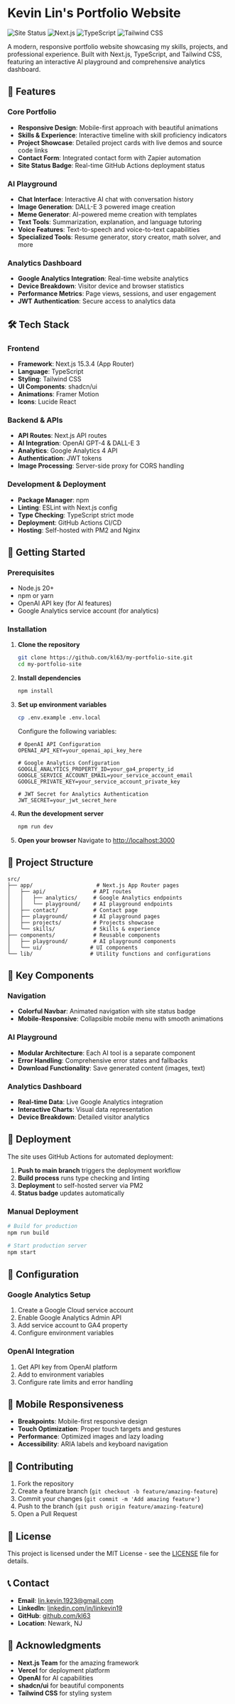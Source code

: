 # Kevin Lin's Portfolio Website

![Site Status](https://img.shields.io/badge/Site%20Status-Online-brightgreen?style=flat&logo=github)
![Next.js](https://img.shields.io/badge/Next.js-15.3.4-black?style=flat&logo=next.js)
![TypeScript](https://img.shields.io/badge/TypeScript-5.0-blue?style=flat&logo=typescript)
![Tailwind CSS](https://img.shields.io/badge/Tailwind%20CSS-3.0-38B2AC?style=flat&logo=tailwind-css)

A modern, responsive portfolio website showcasing my skills, projects, and professional experience. Built with Next.js, TypeScript, and Tailwind CSS, featuring an interactive AI playground and comprehensive analytics dashboard.

## 🚀 Features

### Core Portfolio
- **Responsive Design**: Mobile-first approach with beautiful animations
- **Skills & Experience**: Interactive timeline with skill proficiency indicators
- **Project Showcase**: Detailed project cards with live demos and source code links
- **Contact Form**: Integrated contact form with Zapier automation
- **Site Status Badge**: Real-time GitHub Actions deployment status

### AI Playground
- **Chat Interface**: Interactive AI chat with conversation history
- **Image Generation**: DALL-E 3 powered image creation
- **Meme Generator**: AI-powered meme creation with templates
- **Text Tools**: Summarization, explanation, and language tutoring
- **Voice Features**: Text-to-speech and voice-to-text capabilities
- **Specialized Tools**: Resume generator, story creator, math solver, and more

### Analytics Dashboard
- **Google Analytics Integration**: Real-time website analytics
- **Device Breakdown**: Visitor device and browser statistics
- **Performance Metrics**: Page views, sessions, and user engagement
- **JWT Authentication**: Secure access to analytics data

## 🛠️ Tech Stack

### Frontend
- **Framework**: Next.js 15.3.4 (App Router)
- **Language**: TypeScript
- **Styling**: Tailwind CSS
- **UI Components**: shadcn/ui
- **Animations**: Framer Motion
- **Icons**: Lucide React

### Backend & APIs
- **API Routes**: Next.js API routes
- **AI Integration**: OpenAI GPT-4 & DALL-E 3
- **Analytics**: Google Analytics 4 API
- **Authentication**: JWT tokens
- **Image Processing**: Server-side proxy for CORS handling

### Development & Deployment
- **Package Manager**: npm
- **Linting**: ESLint with Next.js config
- **Type Checking**: TypeScript strict mode
- **Deployment**: GitHub Actions CI/CD
- **Hosting**: Self-hosted with PM2 and Nginx

## 🚀 Getting Started

### Prerequisites
- Node.js 20+ 
- npm or yarn
- OpenAI API key (for AI features)
- Google Analytics service account (for analytics)

### Installation

1. **Clone the repository**
   ```bash
   git clone https://github.com/kl63/my-portfolio-site.git
   cd my-portfolio-site
   ```

2. **Install dependencies**
   ```bash
   npm install
   ```

3. **Set up environment variables**
   ```bash
   cp .env.example .env.local
   ```
   
   Configure the following variables:
   ```env
   # OpenAI API Configuration
   OPENAI_API_KEY=your_openai_api_key_here
   
   # Google Analytics Configuration
   GOOGLE_ANALYTICS_PROPERTY_ID=your_ga4_property_id
   GOOGLE_SERVICE_ACCOUNT_EMAIL=your_service_account_email
   GOOGLE_PRIVATE_KEY=your_service_account_private_key
   
   # JWT Secret for Analytics Authentication
   JWT_SECRET=your_jwt_secret_here
   ```

4. **Run the development server**
   ```bash
   npm run dev
   ```

5. **Open your browser**
   Navigate to [http://localhost:3000](http://localhost:3000)

## 📁 Project Structure

```
src/
├── app/                    # Next.js App Router pages
│   ├── api/               # API routes
│   │   ├── analytics/     # Google Analytics endpoints
│   │   └── playground/    # AI playground endpoints
│   ├── contact/           # Contact page
│   ├── playground/        # AI playground pages
│   ├── projects/          # Projects showcase
│   └── skills/            # Skills & experience
├── components/            # Reusable components
│   ├── playground/        # AI playground components
│   └── ui/               # UI components
└── lib/                  # Utility functions and configurations
```

## 🎨 Key Components

### Navigation
- **Colorful Navbar**: Animated navigation with site status badge
- **Mobile-Responsive**: Collapsible mobile menu with smooth animations

### AI Playground
- **Modular Architecture**: Each AI tool is a separate component
- **Error Handling**: Comprehensive error states and fallbacks
- **Download Functionality**: Save generated content (images, text)

### Analytics Dashboard
- **Real-time Data**: Live Google Analytics integration
- **Interactive Charts**: Visual data representation
- **Device Breakdown**: Detailed visitor analytics

## 🚀 Deployment

The site uses GitHub Actions for automated deployment:

1. **Push to main branch** triggers the deployment workflow
2. **Build process** runs type checking and linting
3. **Deployment** to self-hosted server via PM2
4. **Status badge** updates automatically

### Manual Deployment

```bash
# Build for production
npm run build

# Start production server
npm start
```

## 🔧 Configuration

### Google Analytics Setup
1. Create a Google Cloud service account
2. Enable Google Analytics Admin API
3. Add service account to GA4 property
4. Configure environment variables

### OpenAI Integration
1. Get API key from OpenAI platform
2. Add to environment variables
3. Configure rate limits and error handling

## 📱 Mobile Responsiveness

- **Breakpoints**: Mobile-first responsive design
- **Touch Optimization**: Proper touch targets and gestures
- **Performance**: Optimized images and lazy loading
- **Accessibility**: ARIA labels and keyboard navigation

## 🤝 Contributing

1. Fork the repository
2. Create a feature branch (`git checkout -b feature/amazing-feature`)
3. Commit your changes (`git commit -m 'Add amazing feature'`)
4. Push to the branch (`git push origin feature/amazing-feature`)
5. Open a Pull Request

## 📄 License

This project is licensed under the MIT License - see the [LICENSE](LICENSE) file for details.

## 📞 Contact

- **Email**: lin.kevin.1923@gmail.com
- **LinkedIn**: [linkedin.com/in/linkevin19](https://linkedin.com/in/linkevin19)
- **GitHub**: [github.com/kl63](https://github.com/kl63)
- **Location**: Newark, NJ

## 🙏 Acknowledgments

- **Next.js Team** for the amazing framework
- **Vercel** for deployment platform
- **OpenAI** for AI capabilities
- **shadcn/ui** for beautiful components
- **Tailwind CSS** for styling system
